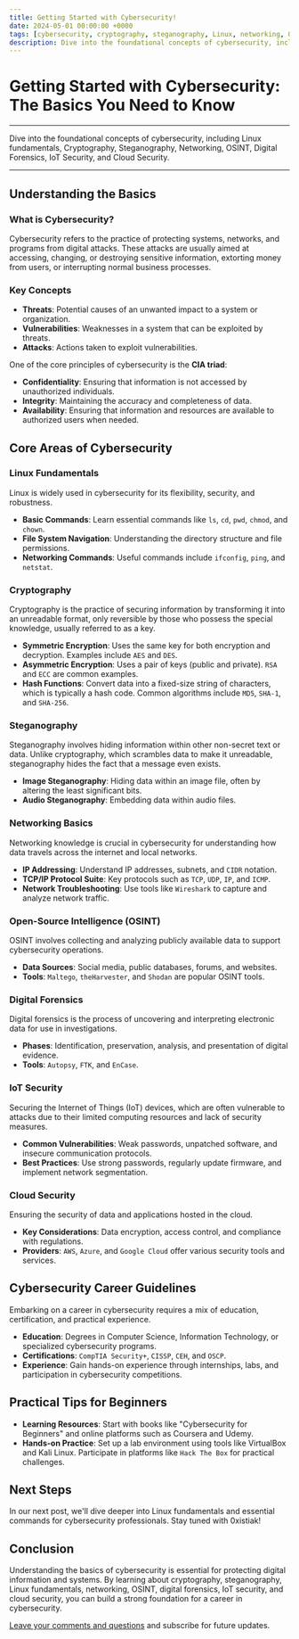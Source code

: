 ```yaml
---
title: Getting Started with Cybersecurity!
date: 2024-05-01 00:00:00 +0000
tags: [cybersecurity, cryptography, steganography, Linux, networking, OSINT, digital forensics, IoT security, cloud security, career]
description: Dive into the foundational concepts of cybersecurity, including Linux fundamentals, Cryptography, Steganography, Networking, OSINT, Digital Forensics, IoT Security, and Cloud Security.
---
```


# Getting Started with Cybersecurity: The Basics You Need to Know

<hr>
Dive into the foundational concepts of cybersecurity, including Linux fundamentals, Cryptography, Steganography, Networking, OSINT, Digital Forensics, IoT Security, and Cloud Security.
<hr>

## Understanding the Basics

### What is Cybersecurity?
Cybersecurity refers to the practice of protecting systems, networks, and programs from digital attacks. These attacks are usually aimed at accessing, changing, or destroying sensitive information, extorting money from users, or interrupting normal business processes.

### Key Concepts
- **Threats**: Potential causes of an unwanted impact to a system or organization.
- **Vulnerabilities**: Weaknesses in a system that can be exploited by threats.
- **Attacks**: Actions taken to exploit vulnerabilities.

One of the core principles of cybersecurity is the **CIA triad**:
- **Confidentiality**: Ensuring that information is not accessed by unauthorized individuals.
- **Integrity**: Maintaining the accuracy and completeness of data.
- **Availability**: Ensuring that information and resources are available to authorized users when needed.

## Core Areas of Cybersecurity

### Linux Fundamentals
Linux is widely used in cybersecurity for its flexibility, security, and robustness.

- **Basic Commands**: Learn essential commands like `ls`, `cd`, `pwd`, `chmod`, and `chown`.
- **File System Navigation**: Understanding the directory structure and file permissions.
- **Networking Commands**: Useful commands include `ifconfig`, `ping`, and `netstat`.

### Cryptography
Cryptography is the practice of securing information by transforming it into an unreadable format, only reversible by those who possess the special knowledge, usually referred to as a key.

- **Symmetric Encryption**: Uses the same key for both encryption and decryption. Examples include `AES` and `DES`.
- **Asymmetric Encryption**: Uses a pair of keys (public and private). `RSA` and `ECC` are common examples.
- **Hash Functions**: Convert data into a fixed-size string of characters, which is typically a hash code. Common algorithms include `MD5`, `SHA-1`, and `SHA-256`.

### Steganography
Steganography involves hiding information within other non-secret text or data. Unlike cryptography, which scrambles data to make it unreadable, steganography hides the fact that a message even exists.

- **Image Steganography**: Hiding data within an image file, often by altering the least significant bits.
- **Audio Steganography**: Embedding data within audio files.

### Networking Basics
Networking knowledge is crucial in cybersecurity for understanding how data travels across the internet and local networks.

- **IP Addressing**: Understand IP addresses, subnets, and `CIDR` notation.
- **TCP/IP Protocol Suite**: Key protocols such as `TCP`, `UDP`, `IP`, and `ICMP`.
- **Network Troubleshooting**: Use tools like `Wireshark` to capture and analyze network traffic.

### Open-Source Intelligence (OSINT)
OSINT involves collecting and analyzing publicly available data to support cybersecurity operations.

- **Data Sources**: Social media, public databases, forums, and websites.
- **Tools**: `Maltego`, `theHarvester`, and `Shodan` are popular OSINT tools.

### Digital Forensics
Digital forensics is the process of uncovering and interpreting electronic data for use in investigations.

- **Phases**: Identification, preservation, analysis, and presentation of digital evidence.
- **Tools**: `Autopsy`, `FTK`, and `EnCase`.

### IoT Security
Securing the Internet of Things (IoT) devices, which are often vulnerable to attacks due to their limited computing resources and lack of security measures.

- **Common Vulnerabilities**: Weak passwords, unpatched software, and insecure communication protocols.
- **Best Practices**: Use strong passwords, regularly update firmware, and implement network segmentation.

### Cloud Security
Ensuring the security of data and applications hosted in the cloud.

- **Key Considerations**: Data encryption, access control, and compliance with regulations.
- **Providers**: `AWS`, `Azure`, and `Google Cloud` offer various security tools and services.

## Cybersecurity Career Guidelines
Embarking on a career in cybersecurity requires a mix of education, certification, and practical experience.

- **Education**: Degrees in Computer Science, Information Technology, or specialized cybersecurity programs.
- **Certifications**: `CompTIA Security+`, `CISSP`, `CEH`, and `OSCP`.
- **Experience**: Gain hands-on experience through internships, labs, and participation in cybersecurity competitions.

## Practical Tips for Beginners
- **Learning Resources**: Start with books like "Cybersecurity for Beginners" and online platforms such as Coursera and Udemy.
- **Hands-on Practice**: Set up a lab environment using tools like VirtualBox and Kali Linux. Participate in platforms like `Hack The Box` for practical challenges.

## Next Steps
In our next post, we'll dive deeper into Linux fundamentals and essential commands for cybersecurity professionals. Stay tuned with 0xistiak!

## Conclusion
Understanding the basics of cybersecurity is essential for protecting digital information and systems. By learning about cryptography, steganography, Linux fundamentals, networking, OSINT, digital forensics, IoT security, and cloud security, you can build a strong foundation for a career in cybersecurity.

<a href="link" target="_blank" rel="noopener">Leave your comments and questions</a> and subscribe for future updates.

<!-- 
Comment out this image section for future addition 
<figure>
<img src="/dir/img.png" alt="aboutimage">
<figcaption>Fig 6. this is a img.</figcaption>
</figure> 
-->
